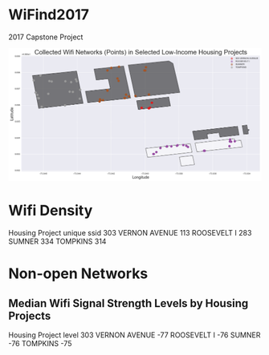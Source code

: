 # WiFind2017
2017 Capstone Project

![Alt text](housing_wifi.png "Optional Title")

# Wifi Density

Housing Project      unique ssid
303 VERNON AVENUE    113
ROOSEVELT I          283
SUMNER               334
TOMPKINS             314

# Non-open Networks 
## Median Wifi Signal Strength Levels by Housing Projects

Housing Project     level
303 VERNON AVENUE   -77
ROOSEVELT I         -76
SUMNER              -76
TOMPKINS            -75
